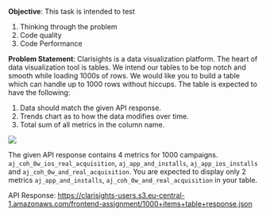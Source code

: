 
**Objective**: This task is intended to test
1. Thinking through the problem
2. Code quality
3. Code Performance

**Problem Statement**: Clarisights is a data visualization platform. The heart of data visualization tool is tables. 
We intend our tables to be top notch and smooth while loading 1000s of rows. We would like you to build a table which
can handle up to 1000 rows without hiccups. The table is expected to have the following:

1. Data should match the given API response.
2. Trends chart as to how the data modifies over time.
3. Total sum of all metrics in the column name.

![](https://i.imgur.com/VrXM3fU.png)

The given API response contains 4 metrics for 1000 campaigns. 
`aj_coh_0w_ios_real_acquisition`, `aj_app_and_installs`, `aj_app_ios_installs` and `aj_coh_0w_and_real_acquisition`. 
You are expected to display only 2 metrics `aj_app_and_installs`, `aj_coh_0w_and_real_acquisition` in your table.

API Response: https://clarisights-users.s3.eu-central-1.amazonaws.com/frontend-assignment/1000+items+table+response.json
